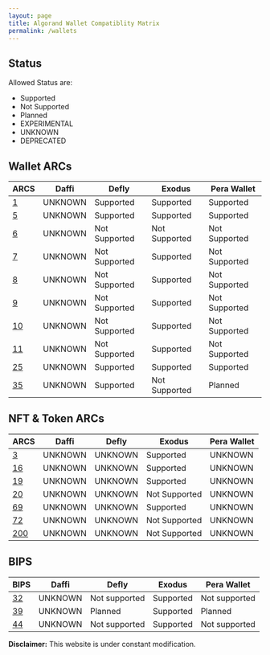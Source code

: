 ```yaml
---
layout: page
title: Algorand Wallet Compatiblity Matrix
permalink: /wallets
---
```

## Status
Allowed Status are:
- Supported
- Not Supported
- Planned
- EXPERIMENTAL
- UNKNOWN
- DEPRECATED

## Wallet ARCs

| ARCS           | Daffi         | Defly         | Exodus        | Pera Wallet   |
| -------------- | ------------- | ------------- | ------------- | ------------- |
| [1][ARC-1]     | UNKNOWN       | Supported     | Supported     | Supported     |
| [5][ARC-5]     | UNKNOWN       | Supported     | Supported     | Supported     |
| [6][ARC-6]     | UNKNOWN       | Not Supported | Not Supported | Not Supported |
| [7][ARC-7]     | UNKNOWN       | Not Supported | Supported     | Not Supported |
| [8][ARC-8]     | UNKNOWN       | Not Supported | Supported     | Not Supported |
| [9][ARC-9]     | UNKNOWN       | Not Supported | Supported     | Not Supported |
| [10][ARC-10]   | UNKNOWN       | Not Supported | Supported     | Not Supported |
| [11][ARC-11]   | UNKNOWN       | Not Supported | Supported     | Not Supported |
| [25][ARC-25]   | UNKNOWN       | Supported     | Supported     | Supported     |
| [35][ARC-35]   | UNKNOWN       | Supported     | Not Supported | Planned       |

[ARC-1]: ../ARCs/arc-0001 "Algorand Wallet Transaction Signing API"
[ARC-5]: ../ARCs/arc-0005 "Wallet Transaction Signing API (Functional)"
[ARC-6]: ../ARCs/arc-0006 "Algorand Wallet Address Discovery API"
[ARC-7]: ../ARCs/arc-0007 "Algorand Wallet Post Transactions API"
[ARC-8]: ../ARCs/arc-0008 "Algorand Wallet Sign and Post API"
[ARC-9]: ../ARCs/arc-0009 "Algorand Wallet Algodv2 and Indexer API"
[ARC-10]: ../ARCs/arc-0010 "Algorand Wallet Reach Minimum Requirements"
[ARC-11]: ../ARCs/arc-0011 "Algorand Wallet Reach Browser Spec"
[ARC-25]: ../ARCs/arc-0025 "Algorand WalletConnect v1 API"
[ARC-35]: ../ARCs/arc-0035 "Algorand Offline Wallet Backup Protocol"

## NFT & Token ARCs

| ARCS           | Daffi         | Defly         | Exodus        | Pera Wallet   |
| -------------- | ------------- | ------------- | ------------- | ------------- |
| [3][ARC-3]     | UNKNOWN       | UNKNOWN       | Supported     | UNKNOWN       |
| [16][ARC-16]   | UNKNOWN       | UNKNOWN       | Supported     | UNKNOWN       |
| [19][ARC-19]   | UNKNOWN       | UNKNOWN       | Supported     | UNKNOWN       |
| [20][ARC-20]   | UNKNOWN       | UNKNOWN       | Not Supported | UNKNOWN       |
| [69][ARC-69]   | UNKNOWN       | UNKNOWN       | Supported     | UNKNOWN       |
| [72][ARC-72]   | UNKNOWN       | UNKNOWN       | Not Supported | UNKNOWN       |
| [200][ARC-200] | UNKNOWN       | UNKNOWN       | Not Supported | UNKNOWN       |

[ARC-3]: ../ARCs/arc-0003 "Conventions Fungible/Non-Fungible Tokens"
[ARC-16]: ../ARCs/arc-0016 "Convention for declaring traits of an NFT's"
[ARC-19]: ../ARCs/arc-0019 "Templating of NFT ASA URLs for mutability"
[ARC-20]: ../ARCs/arc-0020 "Smart ASA"
[ARC-69]: ../ARCs/arc-0069 "ASA Parameters Conventions, Digital Media"
[ARC-72]: ../ARCs/arc-0072 "Algorand Smart Contract NFT Specification"
[ARC-200]: ../ARCs/arc-0200 "Algorand Smart Contract Token Specification"


## BIPS

| BIPS           | Daffi         | Defly         | Exodus        | Pera Wallet   |
| -------------- | ------------- | ------------- | ------------- | ------------- |
| [32][BIP-32]   | UNKNOWN       | Not supported | Supported     | Not supported |
| [39][BIP-39]   | UNKNOWN       | Planned       | Supported     | Planned       |
| [44][BIP-44]   | UNKNOWN       | Not supported | Supported     | Not supported |

[BIP-32]: https://github.com/bitcoin/bips/blob/master/bip-0032.mediawiki "Hierarchical Deterministic Wallets"
[BIP-39]: https://github.com/bitcoin/bips/blob/master/bip-0039.mediawiki "Mnemonic code for generating deterministic keys"
[BIP-44]: https://github.com/bitcoin/bips/blob/master/bip-0044.mediawiki "Multi-Account Hierarchy for Deterministic Wallets"

**Disclaimer:** This website is under constant modification.
